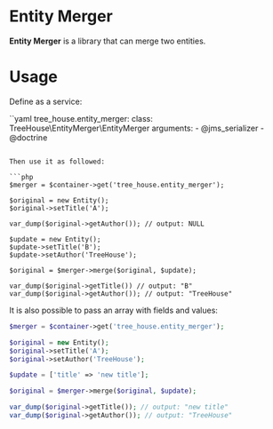 Entity Merger
=============

**Entity Merger** is a library that can merge two entities.

Usage
=====

Define as a service:

``yaml
tree_house.entity_merger:
    class: TreeHouse\EntityMerger\EntityMerger
    arguments:
      - @jms_serializer
      - @doctrine
```

Then use it as followed:

```php
$merger = $container->get('tree_house.entity_merger');

$original = new Entity();
$original->setTitle('A');

var_dump($original->getAuthor()); // output: NULL

$update = new Entity();
$update->setTitle('B');
$update->setAuthor('TreeHouse');

$original = $merger->merge($original, $update);

var_dump($original->getTitle()) // output: "B"
var_dump($original->getAuthor()); // output: "TreeHouse"
```

It is also possible to pass an array with fields and values:

```php
$merger = $container->get('tree_house.entity_merger');

$original = new Entity();
$original->setTitle('A');
$original->setAuthor('TreeHouse');

$update = ['title' => 'new title'];

$original = $merger->merge($original, $update);

var_dump($original->getTitle()); // output: "new title"
var_dump($original->getAuthor()); // output: "TreeHouse"
```
